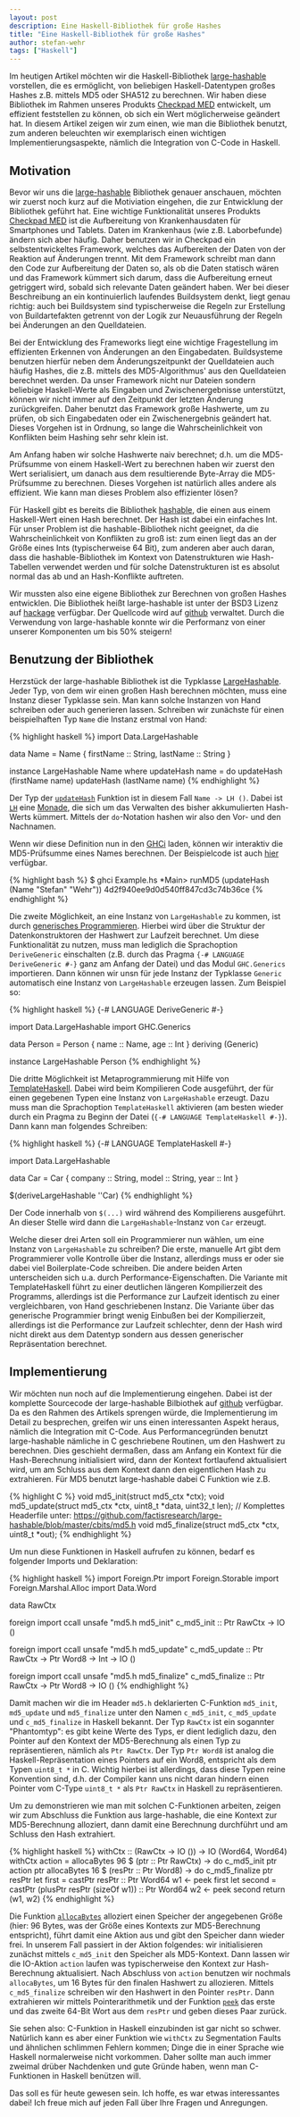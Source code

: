 ```yaml
---
layout: post
description: Eine Haskell-Bibliothek für große Hashes
title: "Eine Haskell-Bibliothek für große Hashes"
author: stefan-wehr
tags: ["Haskell"]
---
```


Im heutigen Artikel möchten wir die Haskell-Bibliothek
[large-hashable](https://hackage.haskell.org/package/large-hashable) vorstellen, die es
ermöglicht, von beliebigen Haskell-Datentypen großes Hashes z.B. mittels
MD5 oder SHA512 zu berechnen. Wir haben diese Bibliothek im Rahmen
unseres Produkts [Checkpad MED](/2013/07/17/medizin-funktional.html) entwickelt, um effizient feststellen zu können,
ob sich ein Wert möglicherweise geändert hat. In diesem Artikel
zeigen wir zum einen, wie man die Bibliothek benutzt, zum anderen
beleuchten wir exemplarisch einen wichtigen Implementierungsaspekte, nämlich die
Integration von C-Code in Haskell.

<!-- more start -->

## Motivation ##

Bevor wir uns die [large-hashable](https://hackage.haskell.org/package/large-hashable) Bibliothek genauer anschauen, möchten
wir zuerst noch kurz auf die Motiviation eingehen, die zur Entwicklung
der Bibliothek geführt hat. Eine wichtige Funktionalität unseres Produkts
[Checkpad MED](http://cpmed.de/) ist die Aufbereitung von Krankenhausdaten für Smartphones
und Tablets. Daten im Krankenhaus (wie z.B. Laborbefunde) ändern sich aber
häufig. Daher benutzen wir in Checkpad ein selbstentwickeltes Framework,
welches das Aufbereiten der Daten von der Reaktion auf Änderungen trennt.
Mit dem Framework schreibt man dann den Code zur Aufbereitung der Daten
so, als ob die Daten statisch wären und das Framework kümmert sich
darum, dass die Aufbereitung erneut getriggert wird, sobald sich relevante
Daten geändert haben. Wer bei dieser Beschreibung an ein kontinuierlich
laufendes Buildsystem denkt, liegt genau richtig: auch bei Buildsystem
sind typischerweise die Regeln zur Erstellung von Buildartefakten getrennt
von der Logik zur Neuausführung der Regeln bei Änderungen an den
Quelldateien.

Bei der Entwicklung des Frameworks liegt eine wichtige Fragestellung im
effizienten Erkennen von Änderungen an den Eingabedaten. Buildsysteme
benutzen hierfür neben dem Änderungszeitpunkt der Quelldateien auch häufig
Hashes, die z.B. mittels des MD5-Algorithmus' aus den Quelldateien
berechnet werden. Da unser Framework nicht nur Dateien sondern beliebige
Haskell-Werte als Eingaben und Zwischenergebnisse
unterstützt, können wir nicht immer auf den Zeitpunkt
der letzten Änderung zurückgreifen. Daher benutzt das Framework
große Hashwerte, um zu prüfen, ob sich Eingabedaten oder ein
Zwischenergebnis geändert hat. Dieses Vorgehen ist in Ordnung, so lange
die Wahrscheinlichkeit von Konflikten beim Hashing sehr sehr klein ist.

Am Anfang haben wir solche Hashwerte naiv berechnet; d.h. um die
MD5-Prüfsumme von einem Haskell-Wert zu berechnen haben wir
zuerst den Wert serialisiert, um danach aus dem resultierende Byte-Array
die MD5-Prüfsumme zu berechnen. Dieses Vorgehen ist natürlich alles andere
als effizient. Wie kann man dieses Problem also effizienter lösen?

Für Haskell gibt es bereits die Bibliothek [hashable](https://hackage.haskell.org/package/hashable), die einen aus einem
Haskell-Wert einen Hash berechnet. Der Hash ist dabei ein einfaches Int. Für
unser Problem ist die hashable-Bibliothek nicht geeignet, da die
Wahrscheinlichkeit von Konflikten zu groß ist: zum einen liegt das an der
Größe eines Ints (typischerweise 64 Bit), zum anderen aber auch daran,
dass die hashable-Bibliothek im Kontext von Datenstrukturen wie
Hash-Tabellen verwendet werden und für solche Datenstrukturen ist es
absolut normal das ab und an Hash-Konflikte auftreten.

Wir mussten also eine eigene Bibliothek zur Berechnen von großen Hashes
entwicklen. Die Bibliothek heißt large-hashable ist unter der BSD3 Lizenz auf
[hackage](https://hackage.haskell.org/package/large-hashable) verfügbar. Der Quellcode
wird auf [github](https://github.com/factisresearch/large-hashable) verwaltet. Durch die Verwendung von large-hashable konnte
wir die Performanz von einer unserer Komponenten um bis 50% steigern!

## Benutzung der Bibliothek ##

Herzstück der large-hashable Bibliothek ist die Typklasse
[LargeHashable](https://hackage.haskell.org/package/large-hashable-0.1.0.3/docs/Data-LargeHashable-Class.html#t:LargeHashable).
Jeder Typ, von dem wir einen großen
Hash berechnen möchten, muss eine Instanz dieser Typklasse sein. Man kann
solche Instanzen von Hand schreiben oder auch generieren lassen. Schreiben
wir zunächste für einen beispielhaften Typ `Name` die Instanz erstmal von Hand:

{% highlight haskell %}
import Data.LargeHashable

data Name = Name { firstName :: String, lastName :: String }

instance LargeHashable Name where
    updateHash name =
        do updateHash (firstName name)
           updateHash (lastName name)
{% endhighlight %}

Der Typ der [`updateHash`](https://hackage.haskell.org/package/large-hashable-0.1.0.3/docs/Data-LargeHashable-Class.html#v:updateHash) Funktion ist in diesem Fall
`Name -> LH ()`. Dabei ist [`LH`](https://hackage.haskell.org/package/large-hashable-0.1.0.3/docs/Data-LargeHashable-Intern.html#t:LH)
eine [Monade](/2013/04/18/haskell-monaden.html), die sich um das Verwalten
des bisher akkumulierten Hash-Werts kümmert. Mittels der `do`-Notation
hashen wir also den Vor- und den Nachnamen.

Wenn wir diese Definition nun in den [GHCi](https://downloads.haskell.org/~ghc/latest/docs/html/users_guide/ghci.html)
laden, können wir interaktiv die MD5-Prüfsumme eines Names berechnen. Der Beispielcode ist auch
[hier](/code/large-hashable/Example.hs) verfügbar.

{% highlight bash %}
$ ghci Example.hs
*Main> runMD5 (updateHash (Name "Stefan" "Wehr"))
4d2f940ee9d0d540ff847cd3c74b36ce
{% endhighlight %}

Die zweite Möglichkeit, an eine Instanz von `LargeHashable` zu kommen, ist
durch [generisches Programmieren](https://downloads.haskell.org/~ghc/latest/docs/html/users_guide/glasgow_exts.html#generic-programming).
Hierbei wird über die Struktur der
Datenkonstruktoren der Hashwert zur Laufzeit berechnet. Um diese Funktionalität zu nutzen,
muss man lediglich die Sprachoption `DeriveGeneric` einschalten
(z.B. durch das Pragma `{-# LANGUAGE DeriveGeneric #-}` ganz am Anfang der
Datei) und das Modul `GHC.Generics` importieren. Dann können wir unsn
für jede Instanz der Typklasse `Generic` automatisch eine Instanz von
`LargeHashable` erzeugen lassen. Zum Beispiel so:

{% highlight haskell %}
{-# LANGUAGE DeriveGeneric #-}

import Data.LargeHashable
import GHC.Generics

data Person = Person { name :: Name, age :: Int }
    deriving (Generic)

instance LargeHashable Person
{% endhighlight %}

Die dritte Möglichkeit ist Metaprogrammierung mit Hilfe von
[TemplateHaskell](https://downloads.haskell.org/~ghc/latest/docs/html/users_guide/glasgow_exts.html#template-haskell).
Dabei wird beim Kompilieren Code ausgeführt, der für
einen gegebenen Typen eine Instanz von `LargeHashable` erzeugt. Dazu muss
man die Sprachoption `TemplateHaskell` aktivieren (am besten wieder durch
ein Pragma zu Beginn der Datei (`{-# LANGUAGE TemplateHaskell #-}`). Dann
kann man folgendes Schreiben:

{% highlight haskell %}
{-# LANGUAGE TemplateHaskell #-}

import Data.LargeHashable

data Car = Car { company :: String, model :: String, year :: Int }

$(deriveLargeHashable ''Car)
{% endhighlight %}

Der Code innerhalb von `$(...)` wird während des Kompilierens
ausgeführt. An dieser Stelle wird dann die `LargeHashable`-Instanz von
`Car` erzeugt.

Welche dieser drei Arten soll ein Programmierer nun wählen, um eine
Instanz von `LargeHashable` zu schreiben? Die erste, manuelle Art gibt dem
Programmierer volle Kontrolle über die Instanz, allerdings muss er oder
sie dabei viel Boilerplate-Code schreiben. Die andere beiden Arten
unterscheiden sich u.a. durch Performance-Eigenschaften. Die Variante mit
TemplateHaskell führt zu einer deutlichen längeren Kompilierzeit des
Programms, allerdings ist die Performance zur Laufzeit identisch zu einer
vergleichbaren, von Hand geschriebenen Instanz. Die Variante über das
generische Programmier bringt wenig Einbußen bei der Kompilierzeit,
allerdings ist die Performance zur Laufzeit schlechter, denn der Hash wird
nicht direkt aus dem Datentyp sondern aus dessen generischer
Repräsentation berechnet.

## Implementierung ##

Wir möchten nun noch auf die Implementierung
eingehen. Dabei ist der komplette Sourcecode der large-hashable Bilbiothek
auf [github](https://github.com/factisresearch/large-hashable)
verfügbar. Da es den Rahmen des Artikels sprengen würde, die
Implementierung im Detail zu besprechen, greifen wir uns einen
interessanten Aspekt heraus, nämlich die Integration mit C-Code. Aus
Performancegründen benutzt large-hashable nämliche in C geschriebene
Routinen, um den Hashwert zu berechnen. Dies geschieht dermaßen,
dass am Anfang ein Kontext für die Hash-Berechnung initialisiert wird,
dann der Kontext fortlaufend aktualisiert wird, um am Schluss aus dem Kontext dann
den eigentlichen Hash zu extrahieren. Für MD5 benutzt
large-hashable dabei C Funktion wie z.B.

{% highlight C %}
void md5_init(struct md5_ctx *ctx);
void md5_update(struct md5_ctx *ctx, uint8_t *data, uint32_t len);
// Komplettes Headerfile unter: https://github.com/factisresearch/large-hashable/blob/master/cbits/md5.h
void md5_finalize(struct md5_ctx *ctx, uint8_t *out);
{% endhighlight %}

Um nun diese Funktionen in Haskell aufrufen zu können,
bedarf es folgender Imports und Deklaration:

{% highlight haskell %}
import Foreign.Ptr
import Foreign.Storable
import Foreign.Marshal.Alloc
import Data.Word

data RawCtx

foreign import ccall unsafe "md5.h md5_init"
    c_md5_init :: Ptr RawCtx -> IO ()

foreign import ccall unsafe "md5.h md5_update"
    c_md5_update :: Ptr RawCtx -> Ptr Word8 -> Int -> IO ()

foreign import ccall unsafe "md5.h md5_finalize"
    c_md5_finalize :: Ptr RawCtx -> Ptr Word8 -> IO ()
{% endhighlight %}

Damit machen wir die im Header `md5.h` deklarierten C-Funktion
`md5_init`, `md5_update` und `md5_finalize` unter den Namen
`c_md5_init`, `c_md5_update` und `c_md5_finalize` in Haskell bekannt.
Der Typ `RawCtx` ist ein sogannter "Phantomtyp": es gibt keine Werte des
Typs, er dient lediglich dazu, den Pointer auf den Kontext der MD5-Berechnung als
einen Typ zu repräsentieren, nämlich als `Ptr RawCtx`. Der Typ `Ptr Word8`
ist analog die Haskell-Repräsentation eines Pointers auf ein Word8,
entspricht als dem Typen `uint8_t *` in C. Wichtig hierbei ist allerdings, dass diese
Typen reine Konvention sind, d.h. der Compiler kann uns nicht daran hindern einen
Pointer vom C-Type `uint8_t *` als `Ptr RawCtx` in Haskell zu repräsentieren.

Um zu demonstrieren wie man mit solchen C-Funktionen arbeiten, zeigen
wir zum Abschluss die Funktion aus large-hashable, die eine Kontext zur MD5-Berechnung
alloziert, dann damit eine Berechnung durchführt und am Schluss den Hash
extrahiert.

{% highlight haskell %}
withCtx :: (RawCtx -> IO ()) -> IO (Word64, Word64)
withCtx action =
    allocaBytes 96 $ \(ptr :: Ptr RawCtx) ->
    do c_md5_init ptr
       action ptr
       allocaBytes 16 $ \(resPtr :: Ptr Word8) ->
           do c_md5_finalize ptr resPtr
              let first = castPtr resPtr :: Ptr Word64
              w1 <- peek first
              let second = castPtr (plusPtr resPtr (sizeOf w1)) :: Ptr Word64
              w2 <- peek second
              return (w1, w2)
{% endhighlight %}

Die Funktion [`allocaBytes`](http://hackage.haskell.org/package/base-4.9.0.0/docs/Foreign-Marshal-Alloc.html#v:allocaBytes)
alloziert einen Speicher der angegebenen Größe (hier: 96 Bytes, was der Größe eines Kontexts zur MD5-Berechnung entspricht),
führt damit eine Aktion aus und gibt den Speicher dann wieder frei. In unserem Fall passiert in der Aktion folgendes:
wir initialisieren zunächst mittels `c_md5_init` den Speicher als MD5-Kontext. Dann lassen wir die IO-Aktion `action` laufen
was typischerweise den Kontext zur Hash-Berechnung aktualisiert.
Nach Abschluss von `action` benutzen wir nochmals `allocaBytes`, um 16 Bytes für den
finalen Hashwert zu allozieren. Mittels `c_md5_finalize` schreiben wir den Hashwert in den Pointer `resPtr`. Dann extrahieren
wir mittels Pointerarithmetik und der Funktion [`peek`](http://hackage.haskell.org/package/base-4.9.0.0/docs/Foreign-Storable.html#v:peek)
das erste und das zweite 64-Bit Wort aus dem `resPtr` und geben dieses Paar zurück.

Sie sehen also: C-Funktion in Haskell einzubinden ist gar nicht so schwer. Natürlich kann es aber einer Funktion wie `withCtx`
zu Segmentation Faults und ähnlichen schlimmen Fehlern kommen; Dinge die in einer Sprache wie Haskell normalerweise nicht vorkommen.
Daher sollte man auch immer zweimal drüber Nachdenken und gute Gründe haben, wenn man C-Funktionen in Haskell benützen will.

Das soll es für heute gewesen sein. Ich hoffe, es war etwas interessantes dabei! Ich freue mich auf jeden Fall über
Ihre Fragen und Anregungen.
